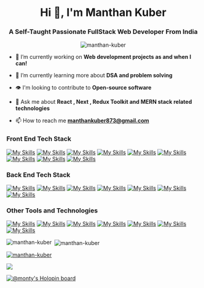 <h1 align="center">Hi 👋, I'm Manthan Kuber</h1>
<h3 align="center">A Self-Taught Passionate FullStack Web Developer From India</h3>
<p align="center"> <img src="https://komarev.com/ghpvc/?username=manthan-kuber&label=Profile%20views&color=0e75b6&style=for-the-badge&color=fe428e" alt="manthan-kuber" /> </p>

- 🔭 I’m currently working on **Web development projects as and when I can!**

- 🌱 I’m currently learning more about **DSA and problem solving**
  
- 👁️ I'm looking to contribute to **Open-source software**

- 💬 Ask me about **React , Next , Redux Toolkit and MERN stack related technologies**

- 📫 How to reach me **manthankuber873@gmail.com**

<h3 align="left">Front End Tech Stack</h3>

[![My Skills](https://skillicons.dev/icons?i=html)](https://www.w3.org/html/)
[![My Skills](https://skillicons.dev/icons?i=css)](https://www.w3.org/css/)
[![My Skills](https://skillicons.dev/icons?i=js)](https://developer.mozilla.org/en-US/docs/Web/JavaScript)
[![My Skills](https://skillicons.dev/icons?i=ts)](https://www.typescriptlang.org/)
[![My Skills](https://skillicons.dev/icons?i=react)](https://reactjs.org/)
[![My Skills](https://skillicons.dev/icons?i=redux)](https://redux.js.org)
[![My Skills](https://skillicons.dev/icons?i=next)](https://nextjs.org/)
[![My Skills](https://skillicons.dev/icons?i=styledcomponents)](https://styled-components.com/)
[![My Skills](https://skillicons.dev/icons?i=tailwind)](https://tailwindcss.com/)

<h3 align="left">Back End Tech Stack</h3>

[![My Skills](https://skillicons.dev/icons?i=nodejs)](https://nodejs.org)
[![My Skills](https://skillicons.dev/icons?i=express)](https://expressjs.com)
[![My Skills](https://skillicons.dev/icons?i=mongodb)](https://www.mongodb.com/)
[![My Skills](https://skillicons.dev/icons?i=mysql)](https://www.mysql.com/)
[![My Skills](https://skillicons.dev/icons?i=postgres)](https://www.postgresql.org/)
[![My Skills](https://skillicons.dev/icons?i=supabase)](https://supabase.com/)
[![My Skills](https://skillicons.dev/icons?i=prisma)](https://www.prisma.io/)

<h3 align="left">Other Tools and Technologies</h3>

[![My Skills](https://skillicons.dev/icons?i=git)](https://git-scm.com/)
[![My Skills](https://skillicons.dev/icons?i=github)](https://github.com/)
[![My Skills](https://skillicons.dev/icons?i=powershell)](https://docs.microsoft.com/en-us/powershell/)
[![My Skills](https://skillicons.dev/icons?i=vscode)](https://code.visualstudio.com/)
[![My Skills](https://skillicons.dev/icons?i=vite)](https://vitejs.dev/)
[![My Skills](https://skillicons.dev/icons?i=postman)](https://www.postman.com/)
[![My Skills](https://skillicons.dev/icons?i=vercel)](https://vercel.com/)

<p><img align="left" src="https://github-readme-stats.vercel.app/api/top-langs?username=manthan-kuber&show_icons=true&locale=en&layout=compact&theme=radical" alt="manthan-kuber" /></p>

<p>&nbsp;<img align="center" src="https://github-readme-stats.vercel.app/api?username=manthan-kuber&show_icons=true&locale=en&count_private=true&theme=radical" alt="manthan-kuber" /></p>

<p align="left"> <a href="https://github.com/ryo-ma/github-profile-trophy"><img src="https://github-profile-trophy.vercel.app/?username=manthan-kuber&column=-1&margin-w=10&margin-h=10&theme=radical" alt="manthan-kuber" /></a> </p>

![](https://leetcard.jacoblin.cool/monty_2969?ext=heatmap)

[![@monty's Holopin board](https://holopin.io/api/user/board?user=monty)](https://holopin.io/@monty)




